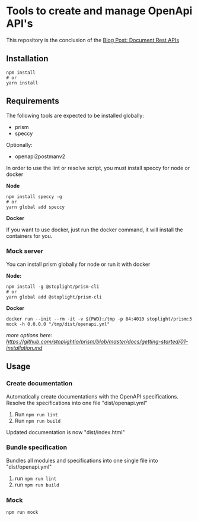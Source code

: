 # Tools to create and manage OpenApi API's

This repository is the conclusion of the [Blog Post: Document Rest APIs](https://tliebrand.com/19-programming/29-openapi-specification-stoplight)

## Installation

````
npm install
# or
yarn install
````


## Requirements

The following tools are expected to be installed globally:

- prism
- speccy

Optionally:

- openapi2postmanv2

In order to use the lint or resolve script, you must install speccy for node or docker

**Node**

```
npm install speccy -g
# or
yarn global add speccy
```

**Docker**

If you want to use docker, just run the docker command, it will install the containers for you.

### Mock server

You can install prism globally for node or run it with docker

**Node:**

```
npm install -g @stoplight/prism-cli
# or
yarn global add @stoplight/prism-cli
```

**Docker**

`docker run --init --rm -it -v ${PWD}:/tmp -p 84:4010 stoplight/prism:3 mock -h 0.0.0.0 "/tmp/dist/openapi.yml"`

*more options here: https://github.com/stoplightio/prism/blob/master/docs/getting-started/01-installation.md*


## Usage
### Create documentation

Automatically create documentations with the OpenAPI specifications.
Resolve the specifications into one file "dist/openapi.yml"

1. Run `npm run lint`
2. Run `npm run build`

Updated documentation is now "dist/index.html"

### Bundle specification

Bundles all modules and specifications into one single file into "dist/openapi.yml"

1. run `npm run lint`
2. run `npm run build`

### Mock

```
npm run mock
```


